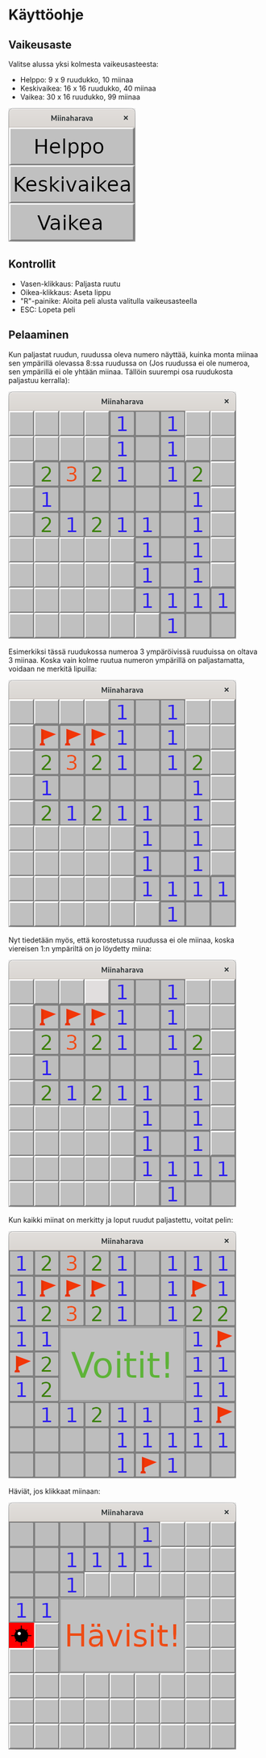 # Käyttöohje

## Vaikeusaste
Valitse alussa yksi kolmesta vaikeusasteesta:
+ Helppo: 9 x 9 ruudukko, 10 miinaa
+ Keskivaikea: 16 x 16 ruudukko, 40 miinaa
+ Vaikea: 30 x 16 ruudukko, 99 miinaa

![Model](https://github.com/mizhonka/ot-harjoitustyo/blob/main/dokumentaatio/ohje1.png)

## Kontrollit
+ Vasen-klikkaus: Paljasta ruutu
+ Oikea-klikkaus: Aseta lippu
+ "R"-painike: Aloita peli alusta valitulla vaikeusasteella
+ ESC: Lopeta peli

## Pelaaminen
Kun paljastat ruudun, ruudussa oleva numero näyttää, kuinka monta miinaa sen ympärillä olevassa 8:ssa ruudussa on (Jos ruudussa ei ole numeroa, sen
ympärillä ei ole yhtään miinaa. Tällöin suurempi osa ruudukosta paljastuu kerralla):

![Model](https://github.com/mizhonka/ot-harjoitustyo/blob/main/dokumentaatio/ohje2.png)

Esimerkiksi tässä ruudukossa numeroa 3 ympäröivissä ruuduissa on oltava 3 miinaa. Koska vain kolme ruutua numeron ympärillä on paljastamatta, voidaan ne
merkitä lipuilla:

![Model](https://github.com/mizhonka/ot-harjoitustyo/blob/main/dokumentaatio/ohje3.png)

Nyt tiedetään myös, että korostetussa ruudussa ei ole miinaa, koska viereisen 1:n ympäriltä on jo löydetty miina:

![Model](https://github.com/mizhonka/ot-harjoitustyo/blob/main/dokumentaatio/ohje4.png)

Kun kaikki miinat on merkitty ja loput ruudut paljastettu, voitat pelin:

![Model](https://github.com/mizhonka/ot-harjoitustyo/blob/main/dokumentaatio/ohje5.png)

Häviät, jos klikkaat miinaan:

![Model](https://github.com/mizhonka/ot-harjoitustyo/blob/main/dokumentaatio/ohje6.png)
